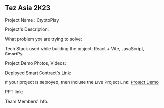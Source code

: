 ## Tez Asia 2K23


Project Name : CryptoPlay

Project's Description:

What problem you are trying to solve:

Tech Stack used while building the project: React + Vite, JavaScript, SmartPy.

Project Demo Photos, Videos:

Deployed Smart Contract's Link:

If your project is deployed, then include the Live Project Link: [Project Demo](https://cryptoplay.netlify.app/)

PPT link:

Team Members' Info.
